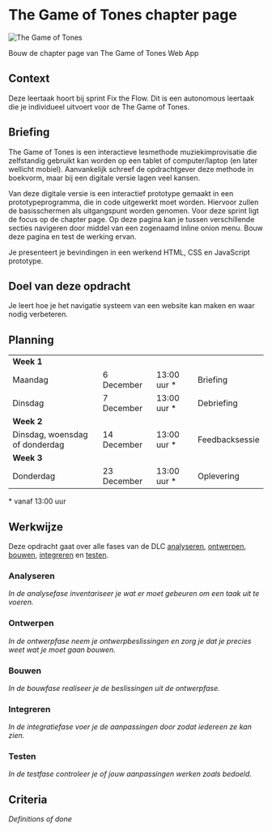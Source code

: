 # The Game of Tones chapter page

![The Game of Tones](/the-game-of-tones.png)

Bouw de chapter page van The Game of Tones Web App

## Context
Deze leertaak hoort bij sprint Fix the Flow. Dit is een autonomous leertaak die je individueel uitvoert voor de The Game of Tones.

## Briefing
The Game of Tones is een interactieve lesmethode muziekimprovisatie die zelfstandig gebruikt kan worden op een tablet of computer/laptop (en later wellicht mobiel). Aanvankelijk schreef de opdrachtgever deze methode in boekvorm, maar bij een digitale versie lagen veel kansen.

Van deze digitale versie is een interactief prototype gemaakt in een prototypeprogramma, die in code uitgewerkt moet worden. Hiervoor zullen de basisschermen als uitgangspunt worden genomen. Voor deze sprint ligt de focus op de chapter page. Op deze pagina kan je tussen verschillende secties navigeren door middel van een zogenaamd inline onion menu. Bouw deze pagina en test de werking ervan.

Je presenteert je bevindingen in een werkend HTML, CSS en JavaScript prototype.

## Doel van deze opdracht

Je leert hoe je het navigatie systeem van een website kan maken en waar nodig verbeteren.

## Planning

<table>
    <tr>
        <td colspan="4"><b>Week 1</b></td>
    </tr>
    <tr>
        <td>Maandag</td>
        <td>6 December</td>
        <td>13:00 uur *</td>
        <td>Briefing</td>
    </tr>
    <tr>
        <td>Dinsdag</td>
        <td>7 December</td>
        <td>13:00 uur *</td>
        <td>Debriefing</td>
    </tr>
    <tr>
        <td colspan="4"><b>Week 2</b></td>
    </tr>
    <tr>
        <td>Dinsdag, woensdag of donderdag</td>
        <td>14 December</td>
        <td>13:00 uur *</td>
        <td>Feedbacksessie</td>
    </tr>
    <tr>
        <td colspan="4"><b>Week 3</b></td>
    </tr>
    <tr>
        <td>Donderdag</td>
        <td>23 December</td>
        <td>13:00 uur *</td>
        <td>Oplevering</td>
    </tr>
</table>
* vanaf 13:00 uur

## Werkwijze
Deze opdracht gaat over alle fases van de DLC [analyseren](#analyseren), [ontwerpen](#ontwerpen), [bouwen](#bouwen), [integreren](#integreren) en [testen](#testen).

### Analyseren
*In de analysefase inventariseer je wat er moet gebeuren om een taak uit te voeren.*

### Ontwerpen
*In de ontwerpfase neem je ontwerpbeslissingen en zorg je dat je precies weet wat je moet gaan bouwen.*

### Bouwen
*In de bouwfase realiseer je de beslissingen uit de ontwerpfase.*

### Integreren
*In de integratiefase voer je de aanpassingen door zodat iedereen ze kan zien.*

### Testen
*In de testfase controleer je of jouw aanpassingen werken zoals bedoeld.*

## Criteria
*Definitions of done*
